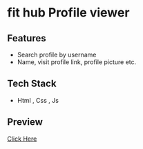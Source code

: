 # fit hub Profile viewer



## Features
- Search profile by username
- Name, visit profile link, profile picture etc.

## Tech Stack
- Html , Css , Js

## Preview
<a href = "https://gitthubprofileviewer.netlify.app" target = "_blank"> Click Here </a>

